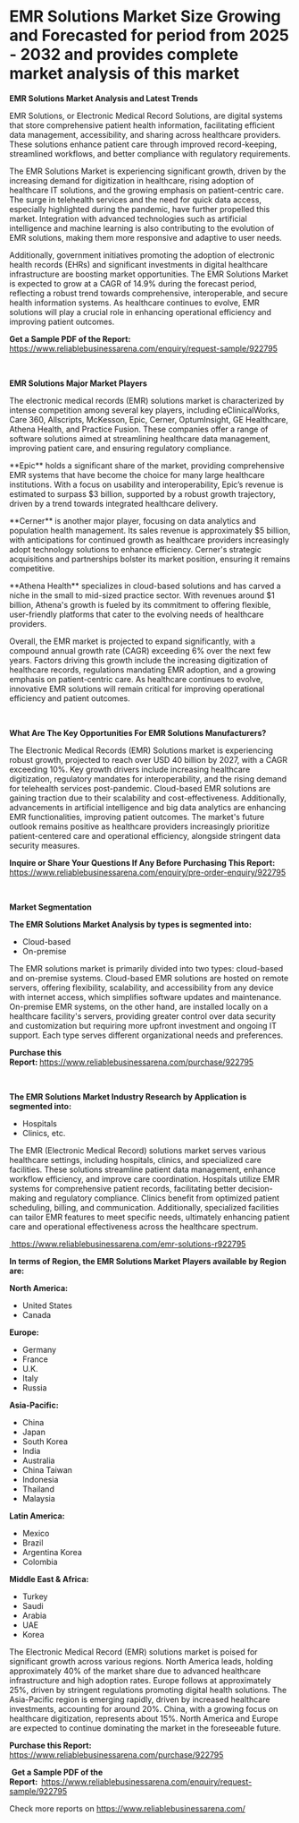 <p><h1>EMR Solutions Market Size Growing and Forecasted for period from 2025 - 2032 and provides complete market analysis of this market</h1></p><p><strong>EMR Solutions Market Analysis and Latest Trends</strong></p>
<p><p>EMR Solutions, or Electronic Medical Record Solutions, are digital systems that store comprehensive patient health information, facilitating efficient data management, accessibility, and sharing across healthcare providers. These solutions enhance patient care through improved record-keeping, streamlined workflows, and better compliance with regulatory requirements.</p><p>The EMR Solutions Market is experiencing significant growth, driven by the increasing demand for digitization in healthcare, rising adoption of healthcare IT solutions, and the growing emphasis on patient-centric care. The surge in telehealth services and the need for quick data access, especially highlighted during the pandemic, have further propelled this market. Integration with advanced technologies such as artificial intelligence and machine learning is also contributing to the evolution of EMR solutions, making them more responsive and adaptive to user needs.</p><p>Additionally, government initiatives promoting the adoption of electronic health records (EHRs) and significant investments in digital healthcare infrastructure are boosting market opportunities. The EMR Solutions Market is expected to grow at a CAGR of 14.9% during the forecast period, reflecting a robust trend towards comprehensive, interoperable, and secure health information systems. As healthcare continues to evolve, EMR solutions will play a crucial role in enhancing operational efficiency and improving patient outcomes.</p></p>
<p><strong>Get a Sample PDF of the Report:&nbsp;</strong> <a href="https://www.reliablebusinessarena.com/enquiry/request-sample/922795?utm_campaign=2485&utm_medium=2&utm_source=Github&utm_content=ia&utm_term=07032025&utm_id=emr-solutions">https://www.reliablebusinessarena.com/enquiry/request-sample/922795</a></p>
<p>&nbsp;</p>
<p><strong>EMR Solutions Major Market Players</strong></p>
<p><p>The electronic medical records (EMR) solutions market is characterized by intense competition among several key players, including eClinicalWorks, Care 360, Allscripts, McKesson, Epic, Cerner, OptumInsight, GE Healthcare, Athena Health, and Practice Fusion. These companies offer a range of software solutions aimed at streamlining healthcare data management, improving patient care, and ensuring regulatory compliance.</p><p>**Epic** holds a significant share of the market, providing comprehensive EMR systems that have become the choice for many large healthcare institutions. With a focus on usability and interoperability, Epic’s revenue is estimated to surpass $3 billion, supported by a robust growth trajectory, driven by a trend towards integrated healthcare delivery.</p><p>**Cerner** is another major player, focusing on data analytics and population health management. Its sales revenue is approximately $5 billion, with anticipations for continued growth as healthcare providers increasingly adopt technology solutions to enhance efficiency. Cerner's strategic acquisitions and partnerships bolster its market position, ensuring it remains competitive.</p><p>**Athena Health** specializes in cloud-based solutions and has carved a niche in the small to mid-sized practice sector. With revenues around $1 billion, Athena's growth is fueled by its commitment to offering flexible, user-friendly platforms that cater to the evolving needs of healthcare providers.</p><p>Overall, the EMR market is projected to expand significantly, with a compound annual growth rate (CAGR) exceeding 6% over the next few years. Factors driving this growth include the increasing digitization of healthcare records, regulations mandating EMR adoption, and a growing emphasis on patient-centric care. As healthcare continues to evolve, innovative EMR solutions will remain critical for improving operational efficiency and patient outcomes.</p></p>
<p>&nbsp;</p>
<p><strong>What Are The Key Opportunities For EMR Solutions Manufacturers?</strong></p>
<p><p>The Electronic Medical Records (EMR) Solutions market is experiencing robust growth, projected to reach over USD 40 billion by 2027, with a CAGR exceeding 10%. Key growth drivers include increasing healthcare digitization, regulatory mandates for interoperability, and the rising demand for telehealth services post-pandemic. Cloud-based EMR solutions are gaining traction due to their scalability and cost-effectiveness. Additionally, advancements in artificial intelligence and big data analytics are enhancing EMR functionalities, improving patient outcomes. The market's future outlook remains positive as healthcare providers increasingly prioritize patient-centered care and operational efficiency, alongside stringent data security measures.</p></p>
<p><strong>Inquire or Share Your Questions If Any Before Purchasing This Report:</strong> <a href="https://www.reliablebusinessarena.com/enquiry/pre-order-enquiry/922795?utm_campaign=2485&utm_medium=2&utm_source=Github&utm_content=ia&utm_term=07032025&utm_id=emr-solutions">https://www.reliablebusinessarena.com/enquiry/pre-order-enquiry/922795</a></p>
<p>&nbsp;</p>
<p><strong>Market Segmentation</strong></p>
<p><strong>The EMR Solutions Market Analysis by types is segmented into:</strong></p>
<p><ul><li>Cloud-based</li><li>On-premise</li></ul></p>
<p><p>The EMR solutions market is primarily divided into two types: cloud-based and on-premise systems. Cloud-based EMR solutions are hosted on remote servers, offering flexibility, scalability, and accessibility from any device with internet access, which simplifies software updates and maintenance. On-premise EMR systems, on the other hand, are installed locally on a healthcare facility's servers, providing greater control over data security and customization but requiring more upfront investment and ongoing IT support. Each type serves different organizational needs and preferences.</p></p>
<p><strong>Purchase this Report:&nbsp;</strong><a href="https://www.reliablebusinessarena.com/purchase/922795?utm_campaign=2485&utm_medium=2&utm_source=Github&utm_content=ia&utm_term=07032025&utm_id=emr-solutions">https://www.reliablebusinessarena.com/purchase/922795</a></p>
<p>&nbsp;</p>
<p><strong>The EMR Solutions Market Industry Research by Application is segmented into:</strong></p>
<p><ul><li>Hospitals</li><li>Clinics, etc.</li></ul></p>
<p><p>The EMR (Electronic Medical Record) solutions market serves various healthcare settings, including hospitals, clinics, and specialized care facilities. These solutions streamline patient data management, enhance workflow efficiency, and improve care coordination. Hospitals utilize EMR systems for comprehensive patient records, facilitating better decision-making and regulatory compliance. Clinics benefit from optimized patient scheduling, billing, and communication. Additionally, specialized facilities can tailor EMR features to meet specific needs, ultimately enhancing patient care and operational effectiveness across the healthcare spectrum.</p></p>
<p><a href="https://www.reliablebusinessarena.com/emr-solutions-r922795?utm_campaign=2485&utm_medium=2&utm_source=Github&utm_content=ia&utm_term=07032025&utm_id=emr-solutions">&nbsp;https://www.reliablebusinessarena.com/emr-solutions-r922795</a></p>
<p><strong>In terms of Region, the EMR Solutions Market Players available by Region are:</strong></p>
<p>
    <p> <strong> North America: </strong>
        <ul>
            <li>United States</li>
            <li>Canada</li>
        </ul>
        </p> 
    <p> <strong> Europe: </strong>
        <ul>
            <li>Germany</li>
            <li>France</li>
            <li>U.K.</li>
            <li>Italy</li>
            <li>Russia</li>
        </ul>
        </p> 
    <p> <strong> Asia-Pacific: </strong>
        <ul>
            <li>China</li>
            <li>Japan</li>
            <li>South Korea</li>
            <li>India</li>
            <li>Australia</li>
            <li>China Taiwan</li>
            <li>Indonesia</li>
            <li>Thailand</li>
            <li>Malaysia</li>
        </ul>
        </p> 
    <p> <strong> Latin America: </strong>
        <ul>
            <li>Mexico</li>
            <li>Brazil</li>
            <li>Argentina Korea</li>
            <li>Colombia</li>
        </ul>
        </p> 
    <p> <strong> Middle East & Africa: </strong>
        <ul>
            <li>Turkey</li>
            <li>Saudi</li>
            <li>Arabia</li>
            <li>UAE</li>
            <li>Korea</li>
        </ul>
    </p>
    </p>
<p><p>The Electronic Medical Record (EMR) solutions market is poised for significant growth across various regions. North America leads, holding approximately 40% of the market share due to advanced healthcare infrastructure and high adoption rates. Europe follows at approximately 25%, driven by stringent regulations promoting digital health solutions. The Asia-Pacific region is emerging rapidly, driven by increased healthcare investments, accounting for around 20%. China, with a growing focus on healthcare digitization, represents about 15%. North America and Europe are expected to continue dominating the market in the foreseeable future.</p></p>
<p><strong>Purchase this Report: </strong><a href="https://www.reliablebusinessarena.com/purchase/922795?utm_campaign=2485&utm_medium=2&utm_source=Github&utm_content=ia&utm_term=07032025&utm_id=emr-solutions">https://www.reliablebusinessarena.com/purchase/922795</a></p>
<p>&nbsp;<strong>Get a Sample PDF of the Report:&nbsp;&nbsp;</strong><a href="https://www.reliablebusinessarena.com/enquiry/request-sample/922795?utm_campaign=2485&utm_medium=2&utm_source=Github&utm_content=ia&utm_term=07032025&utm_id=emr-solutions">https://www.reliablebusinessarena.com/enquiry/request-sample/922795</a></p>
<p><strong></strong></p>
<p>Check more reports on <a href="https://www.reliablebusinessarena.com/?utm_campaign=2485&utm_medium=2&utm_source=Github&utm_content=ia&utm_term=07032025&utm_id=emr-solutions">https://www.reliablebusinessarena.com/</a></p>